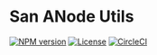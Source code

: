 # San ANode Utils

[![NPM version](http://img.shields.io/npm/v/san-anode-utils.svg?style=flat-square)](https://npmjs.org/package/san-anode-utils)
[![License](https://img.shields.io/github/license/baidu/san-anode-utils.svg?style=flat-square)](https://npmjs.org/package/san-anode-utils)
[![CircleCI](https://circleci.com/gh/baidu/san-anode-utils.svg?style=svg)](https://circleci.com/gh/baidu/san-anode-utils)